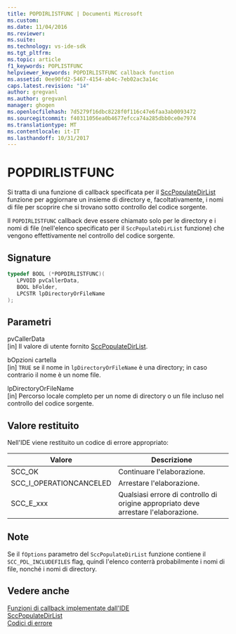 ```yaml
---
title: POPDIRLISTFUNC | Documenti Microsoft
ms.custom: 
ms.date: 11/04/2016
ms.reviewer: 
ms.suite: 
ms.technology: vs-ide-sdk
ms.tgt_pltfrm: 
ms.topic: article
f1_keywords: POPLISTFUNC
helpviewer_keywords: POPDIRLISTFUNC callback function
ms.assetid: 0ee90fd2-5467-4154-ab4c-7eb02ac3a14c
caps.latest.revision: "14"
author: gregvanl
ms.author: gregvanl
manager: ghogen
ms.openlocfilehash: 7d5279f16dbc8228f0f116c47e6faa3ab0093472
ms.sourcegitcommit: f40311056ea0b4677efcca74a285dbb0ce0e7974
ms.translationtype: MT
ms.contentlocale: it-IT
ms.lasthandoff: 10/31/2017
---
```

# <a name="popdirlistfunc"></a>POPDIRLISTFUNC
Si tratta di una funzione di callback specificata per il [SccPopulateDirList](../extensibility/sccpopulatedirlist-function.md) funzione per aggiornare un insieme di directory e, facoltativamente, i nomi di file per scoprire che si trovano sotto controllo del codice sorgente.  
  
 Il `POPDIRLISTFUNC` callback deve essere chiamato solo per le directory e i nomi di file (nell'elenco specificato per il `SccPopulateDirList` funzione) che vengono effettivamente nel controllo del codice sorgente.  
  
## <a name="signature"></a>Signature  
  
```cpp  
typedef BOOL (*POPDIRLISTFUNC)(  
   LPVOID pvCallerData,  
   BOOL bFolder,  
   LPCSTR lpDirectoryOrFileName  
);  
```  
  
## <a name="parameters"></a>Parametri  
 pvCallerData  
 [in] Il valore di utente fornito [SccPopulateDirList](../extensibility/sccpopulatedirlist-function.md).  
  
 bOpzioni cartella  
 [in] `TRUE` se il nome in `lpDirectoryOrFileName` è una directory; in caso contrario il nome è un nome file.  
  
 lpDirectoryOrFileName  
 [in] Percorso locale completo per un nome di directory o un file incluso nel controllo del codice sorgente.  
  
## <a name="return-value"></a>Valore restituito  
 Nell'IDE viene restituito un codice di errore appropriato:  
  
|Valore|Descrizione|  
|-----------|-----------------|  
|SCC_OK|Continuare l'elaborazione.|  
|SCC_I_OPERATIONCANCELED|Arrestare l'elaborazione.|  
|SCC_E_xxx|Qualsiasi errore di controllo di origine appropriato deve arrestare l'elaborazione.|  
  
## <a name="remarks"></a>Note  
 Se il `fOptions` parametro del `SccPopulateDirList` funzione contiene il `SCC_PDL_INCLUDEFILES` flag, quindi l'elenco conterrà probabilmente i nomi di file, nonché i nomi di directory.  
  
## <a name="see-also"></a>Vedere anche  
 [Funzioni di callback implementate dall'IDE](../extensibility/callback-functions-implemented-by-the-ide.md)   
 [SccPopulateDirList](../extensibility/sccpopulatedirlist-function.md)   
 [Codici di errore](../extensibility/error-codes.md)